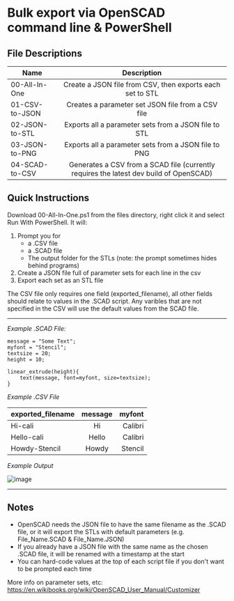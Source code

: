 # Bulk export via OpenSCAD command line & PowerShell

File Descriptions
-----

| Name             | Description                                                                                |
| -----------------|:------------------------------------------------------------------------------------------:|
| 00-All-In-One    | Create a JSON file from CSV, then exports each set to STL                                  |
| 01-CSV-to-JSON   | Creates a parameter set JSON file from a CSV file                                          |
| 02-JSON-to-STL   | Exports all a parameter sets from a JSON file to STL                                       |
| 03-JSON-to-PNG   | Exports all a parameter sets from a JSON file to PNG                                       |
| 04-SCAD-to-CSV   | Generates a CSV from a SCAD file (currently requires the latest dev build of OpenSCAD)     |

Quick Instructions
-----

Download 00-All-In-One.ps1 from the files directory, right click it and select Run With PowerShell. It will:

1. Prompt you for 
    - a .CSV file
    - a .SCAD file
    - The output folder for the STLs (note: the prompt sometimes hides behind programs)
2. Create a JSON file full of parameter sets for each line in the csv
3. Export each set as an STL file

The CSV file only requires one field (exported_filename), all other fields should relate to values in the .SCAD script. Any varibles that are not specified in the CSV will use the default values from the SCAD file.

-----

_Example .SCAD File:_

    message = "Some Text";
    myfont = "Stencil";
    textsize = 20;
    height = 10;

    linear_extrude(height){
        text(message, font=myfont, size=textsize);
    }

_Example .CSV File_

| exported_filename | message   | myfont  |
| ------------------|:---------:| -------:|
| Hi-cali           | Hi        | Calibri |
| Hello-cali        | Hello     | Calibri |
| Howdy-Stencil     | Howdy     | Stencil |

_Example Output_

![image](https://user-images.githubusercontent.com/50000826/140439376-16148446-163c-4ac3-9986-237b54ac9945.png)


-----

Notes
-----
* OpenSCAD needs the JSON file to have the same filename as the .SCAD file, or it will export the STLs with default parameters (e.g. File_Name.SCAD & File_Name.JSON)
* If you already have a JSON file with the same name as the chosen .SCAD file, it will be renamed with a timestamp at the start
* You can hard-code values at the top of each script file if you don't want to be prompted each time

More info on parameter sets, etc: https://en.wikibooks.org/wiki/OpenSCAD_User_Manual/Customizer
